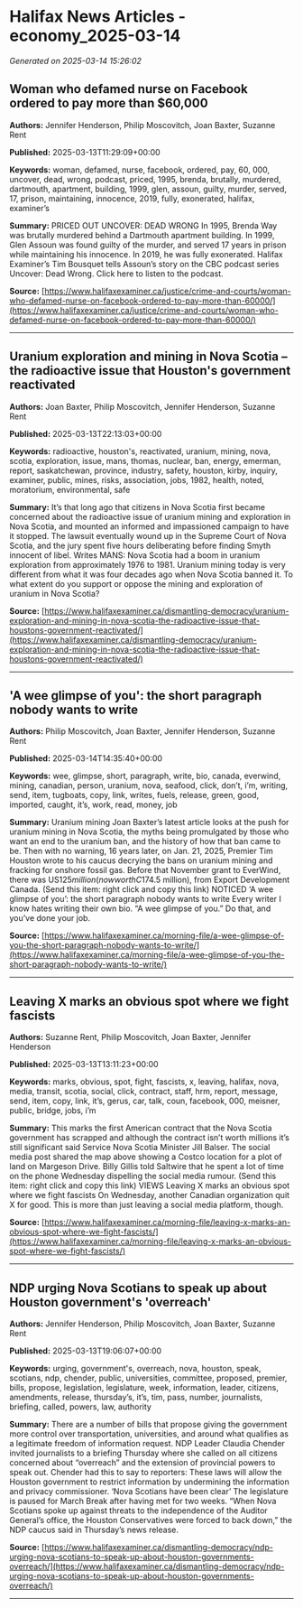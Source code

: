 # Halifax News Articles - economy_2025-03-14

*Generated on 2025-03-14 15:26:02*

## Woman who defamed nurse on Facebook ordered to pay more than $60,000

**Authors:** Jennifer Henderson, Philip Moscovitch, Joan Baxter, Suzanne Rent

**Published:** 2025-03-13T11:29:09+00:00

**Keywords:** woman, defamed, nurse, facebook, ordered, pay, 60, 000, uncover, dead, wrong, podcast, priced, 1995, brenda, brutally, murdered, dartmouth, apartment, building, 1999, glen, assoun, guilty, murder, served, 17, prison, maintaining, innocence, 2019, fully, exonerated, halifax, examiner’s

**Summary:** PRICED OUT UNCOVER: DEAD WRONG In 1995, Brenda Way was brutally murdered behind a Dartmouth apartment building.
In 1999, Glen Assoun was found guilty of the murder, and served 17 years in prison while maintaining his innocence.
In 2019, he was fully exonerated.
Halifax Examiner’s Tim Bousquet tells Assoun’s story on the CBC podcast series Uncover: Dead Wrong.
Click here to listen to the podcast.

**Source:** [https://www.halifaxexaminer.ca/justice/crime-and-courts/woman-who-defamed-nurse-on-facebook-ordered-to-pay-more-than-60000/](https://www.halifaxexaminer.ca/justice/crime-and-courts/woman-who-defamed-nurse-on-facebook-ordered-to-pay-more-than-60000/)

---

## Uranium exploration and mining in Nova Scotia – the radioactive issue that Houston's government reactivated

**Authors:** Joan Baxter, Philip Moscovitch, Jennifer Henderson, Suzanne Rent

**Published:** 2025-03-13T22:13:03+00:00

**Keywords:** radioactive, houston's, reactivated, uranium, mining, nova, scotia, exploration, issue, mans, thomas, nuclear, ban, energy, emerman, report, saskatchewan, province, industry, safety, houston, kirby, inquiry, examiner, public, mines, risks, association, jobs, 1982, health, noted, moratorium, environmental, safe

**Summary:** It’s that long ago that citizens in Nova Scotia first became concerned about the radioactive issue of uranium mining and exploration in Nova Scotia, and mounted an informed and impassioned campaign to have it stopped.
The lawsuit eventually wound up in the Supreme Court of Nova Scotia, and the jury spent five hours deliberating before finding Smyth innocent of libel.
Writes MANS: Nova Scotia had a boom in uranium exploration from approximately 1976 to 1981.
Uranium mining today is very different from what it was four decades ago when Nova Scotia banned it.
To what extent do you support or oppose the mining and exploration of uranium in Nova Scotia?

**Source:** [https://www.halifaxexaminer.ca/dismantling-democracy/uranium-exploration-and-mining-in-nova-scotia-the-radioactive-issue-that-houstons-government-reactivated/](https://www.halifaxexaminer.ca/dismantling-democracy/uranium-exploration-and-mining-in-nova-scotia-the-radioactive-issue-that-houstons-government-reactivated/)

---

## 'A wee glimpse of you': the short paragraph nobody wants to write

**Authors:** Philip Moscovitch, Joan Baxter, Jennifer Henderson, Suzanne Rent

**Published:** 2025-03-14T14:35:40+00:00

**Keywords:** wee, glimpse, short, paragraph, write, bio, canada, everwind, mining, canadian, person, uranium, nova, seafood, click, don’t, i’m, writing, send, item, tugboats, copy, link, writes, fuels, release, green, good, imported, caught, it’s, work, read, money, job

**Summary:** Uranium mining Joan Baxter’s latest article looks at the push for uranium mining in Nova Scotia, the myths being promulgated by those who want an end to the uranium ban, and the history of how that ban came to be.
Then with no warning, 16 years later, on Jan. 21, 2025, Premier Tim Houston wrote to his caucus decrying the bans on uranium mining and fracking for onshore fossil gas.
Before that November grant to EverWind, there was US$125 million (now worth C$174.5 million), from Export Development Canada.
(Send this item: right click and copy this link) NOTICED ‘A wee glimpse of you’: the short paragraph nobody wants to write Every writer I know hates writing their own bio.
“A wee glimpse of you.” Do that, and you’ve done your job.

**Source:** [https://www.halifaxexaminer.ca/morning-file/a-wee-glimpse-of-you-the-short-paragraph-nobody-wants-to-write/](https://www.halifaxexaminer.ca/morning-file/a-wee-glimpse-of-you-the-short-paragraph-nobody-wants-to-write/)

---

## Leaving X marks an obvious spot where we fight fascists

**Authors:** Suzanne Rent, Philip Moscovitch, Joan Baxter, Jennifer Henderson

**Published:** 2025-03-13T13:11:23+00:00

**Keywords:** marks, obvious, spot, fight, fascists, x, leaving, halifax, nova, media, transit, scotia, social, click, contract, staff, hrm, report, message, send, item, copy, link, it’s, gerus, car, talk, coun, facebook, 000, meisner, public, bridge, jobs, i’m

**Summary:** This marks the first American contract that the Nova Scotia government has scrapped and although the contract isn’t worth millions it’s still significant said Service Nova Scotia Minister Jill Balser.
The social media post shared the map above showing a Costco location for a plot of land on Margeson Drive.
Billy Gillis told Saltwire that he spent a lot of time on the phone Wednesday dispelling the social media rumour.
(Send this item: right click and copy this link) VIEWS Leaving X marks an obvious spot where we fight fascists On Wednesday, another Canadian organization quit X for good.
This is more than just leaving a social media platform, though.

**Source:** [https://www.halifaxexaminer.ca/morning-file/leaving-x-marks-an-obvious-spot-where-we-fight-fascists/](https://www.halifaxexaminer.ca/morning-file/leaving-x-marks-an-obvious-spot-where-we-fight-fascists/)

---

## NDP urging Nova Scotians to speak up about Houston government's 'overreach'

**Authors:** Jennifer Henderson, Philip Moscovitch, Joan Baxter, Suzanne Rent

**Published:** 2025-03-13T19:06:07+00:00

**Keywords:** urging, government's, overreach, nova, houston, speak, scotians, ndp, chender, public, universities, committee, proposed, premier, bills, propose, legislation, legislature, week, information, leader, citizens, amendments, release, thursday’s, it’s, tim, pass, number, journalists, briefing, called, powers, law, authority

**Summary:** There are a number of bills that propose giving the government more control over transportation, universities, and around what qualifies as a legitimate freedom of information request.
NDP Leader Claudia Chender invited journalists to a briefing Thursday where she called on all citizens concerned about “overreach” and the extension of provincial powers to speak out.
Chender had this to say to reporters: These laws will allow the Houston government to restrict information by undermining the information and privacy commissioner.
‘Nova Scotians have been clear’ The legislature is paused for March Break after having met for two weeks.
“When Nova Scotians spoke up against threats to the independence of the Auditor General’s office, the Houston Conservatives were forced to back down,” the NDP caucus said in Thursday’s news release.

**Source:** [https://www.halifaxexaminer.ca/dismantling-democracy/ndp-urging-nova-scotians-to-speak-up-about-houston-governments-overreach/](https://www.halifaxexaminer.ca/dismantling-democracy/ndp-urging-nova-scotians-to-speak-up-about-houston-governments-overreach/)

---


